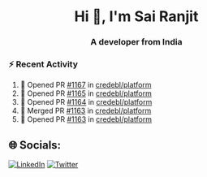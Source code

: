 <h1 align="center">Hi 👋, I'm Sai Ranjit</h1>
<h3 align="center">A developer from India</h3>

### :zap: Recent Activity

<!--START_SECTION:activity-->
1. 💪 Opened PR [#1167](https://github.com/credebl/platform/pull/1167) in [credebl/platform](https://github.com/credebl/platform)
2. 💪 Opened PR [#1165](https://github.com/credebl/platform/pull/1165) in [credebl/platform](https://github.com/credebl/platform)
3. 💪 Opened PR [#1164](https://github.com/credebl/platform/pull/1164) in [credebl/platform](https://github.com/credebl/platform)
4. 🎉 Merged PR [#1163](https://github.com/credebl/platform/pull/1163) in [credebl/platform](https://github.com/credebl/platform)
5. 💪 Opened PR [#1163](https://github.com/credebl/platform/pull/1163) in [credebl/platform](https://github.com/credebl/platform)
<!--END_SECTION:activity-->

## 🌐 Socials:
[![LinkedIn](https://img.shields.io/badge/LinkedIn-%230077B5.svg?logo=linkedin&logoColor=white)](https://linkedin.com/in/sairanjit) [![Twitter](https://img.shields.io/badge/Twitter-%231DA1F2.svg?logo=Twitter&logoColor=white)](https://twitter.com/sairanjit_) 
